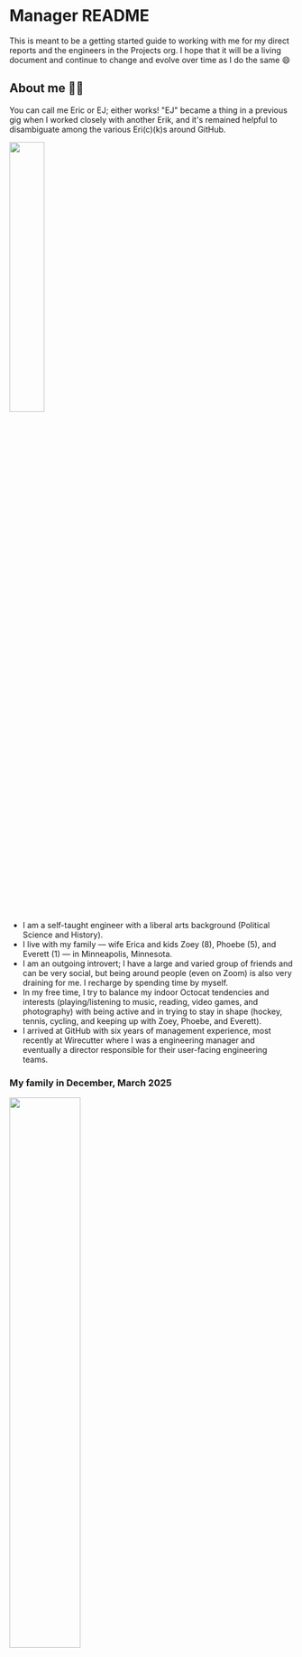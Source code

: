 # Manager README
This is meant to be a getting started guide to working with me for my direct reports and the engineers in the Projects org. I hope that it will be a living document and continue to change and evolve over time as I do the same 😄

## About me 👨‍👦
You can call me Eric or EJ; either works! "EJ" became a thing in a previous gig when I worked closely with another Erik, and it's remained helpful to disambiguate among the various Eri(c)(k)s around GitHub.

<img src="https://github.com/user-attachments/assets/d2e641eb-0645-4d1b-9409-b18ff9ebb8df" width="35%">


- I am a self-taught engineer with a liberal arts background (Political Science and History).
- I live with my family — wife Erica and kids Zoey (8), Phoebe (5), and Everett (1) — in Minneapolis, Minnesota.
- I am an outgoing introvert; I have a large and varied group of friends and can be very social, but being around people (even on Zoom) is also very draining for me. I recharge by spending time by myself.
- In my free time, I try to balance my indoor Octocat tendencies and interests (playing/listening to music, reading, video games, and photography) with being active and in trying to stay in shape (hockey, tennis, cycling, and keeping up with Zoey, Phoebe, and Everett).
- I arrived at GitHub with six years of management experience, most recently at Wirecutter where I was a engineering manager and eventually a director responsible for their user-facing engineering teams.

### My family in December, March 2025
<img src="https://github.com/user-attachments/assets/4e857896-5827-44d5-b8dd-73eea40c904c" width="50%">

## My values ❤️
Values matter! Our values determine how we show up every day at work. Here are some of mine:

| **Value**                               | **What does it mean to me?**                                                                                                                                                   |
|-----------------------------------------|--------------------------------------------------------------------------------------------------------------------------------------------------------------------------------|
| Taking care of ourselves and each other | We all do better work in the long run if we maintain a healthy personal life/work balance and look out for each other.                                                         |
| Positivity                              | Approach projects and interactions assuming positive intent. This doesn’t mean sugarcoating difficult conversations or news, withholding constructive feedback, or dishonesty. |
| Collaboration                           | We succeed and fail as a team.                                                                                                                             |
| Diversity                               | We will build better software and reach more customers if our team is more broadly representative of the wider world. Examples include but aren't limited to training (CS vs non-traditional), experience level (SE 1 to Staff/Principal), skillset (backend, frontend, full-stack), ethnicity, gender, age, etc.).                          |
| Honest communication                    | In a remote-first culture, detailed, thoughtful, proactive, and honest communication is required to do our jobs well.                          |
| Respect                                 | No outcome justifies treating others with disrespect. If you mess up, make it right.                                                                                           |
| Growth mindset                          | Everyone can grow and improve given the right context, challenges, frame of mind, and feedback. Team processes should also evolve and change over time as we learn and grow together.                                                                                |
| Making an impact                        | Let’s build the right thing, in the right way, with the right amount of investment.                                                                                            |

## Some of my areas of growth
We are all works in progress — including me! Here are a few of of things that I'm thinking about as I settle into my new role as a director at GitHub.

### Over-explaining
I am working on using less words to say more.

### Continuing to tweak the balance between acting quickly and waiting
During my time as a director at GitHub, I've gotten a lot more comfortable making decisions and moving quickly. Sometimes (maybe even often) this is the right approach, especially given how frequently things at GitHub change. However, sometimes it is better as a leader to wait a bit, observe, gather feedback, and _then_ act. I'm working on continuing to refine my approach.

## Some of my strengths 💪

### I take time to understand a situation before acting
This is the flipside of the area of growth I described above — I generally won’t rush into action based on one conversation. I’ll gather additional context and information (likely from multiple sources) as time allows to ensure that I truly understand what’s going on.

### I have a growth mindset and respond well to feedback
I _really_ appreciate it when people disagree with me and I especially appreciate it when people share constructive feedback with me. Constructive feedback is a gift!

### I am honest and I trust by default
I don’t play games, I don’t try to manipulate situations or people, and I won’t lie to you. You can also count on me to give you feedback when I see areas where you can improve based on my own observations and signal I've gathered from the team.

### I care about you as a human being
I got into management because I love coaching and helping people get the most out of their jobs and their careers, not to go on a power trip. To get the most out of our time together, I ask you to be honest with me about what you want and need from me. I will, in turn, be honest about what I want and need from you.

## Your job as an engineer
Your job as an engineer is pretty straightforward but challenging (and hopefully incredibly rewarding):

- Ship code that moves our business forward, balancing trade-offs between speed, quality, and features (EPD leadership can help with that).
- Support your teammates in their career journey with mentorship, pairing, code review, etc.
- Engage actively and continuously with the team, be it on Slack, in GitHub, or team meetings on video.

## Your job as a manager
- Partner with Product to own your team's roadmap and success, using whatever process or structure works best for the team
- Communicate risks and concerns proactively, ideally having thought about potentially solutions and a preferred path forward
- Support your team in their career growth, giving them positive and constructive feedback to help them achieve their goals and do their best work for GitHub
- Partner with me and other managers to drive initiatives across the team

## My job as a director 💼
- Build and maintain a team and organizational culture that allows us to attract, retain, and support top-class talent (that’s you!) who do amazing things for our custmers and GitHub.
  - This means setting and holding a high bar for all of you technically, in what we ship to customers, and in the culture within our teams.
- Set context and provide high level direction for the engineering teams working on Projects.
- Give feedback and provide coaching to help managers grow in their careers and achieve their goals.
- Work closing with Product and Design leads to ensure that we are working on the most important things.
- Set teams up for success to ship with momentum and quality.

## My expectations for you as a manager or engineer
- Be generous with your unique gifts — teams are strongest when people contribute the work of the team without ego or comparison to the contributions of others
- Communicate and document frequently in whatever medium is most comfortable for you (e.g. Slack, GitHub, etc.).
- Hold yourself, your teammates, and me accountable to being the best team possible. (Credit to [Chiedo John](https://github.com/chiedo/leadership/blob/main/README.md) for this one)

### How I approach my job
I am not an authoritarian boss; I want to make sure you have the skills, space, and context to do your job in the best possible way and achieve your career goals. Your time at GitHub and in this group is one stop in your career path, and I want to make sure that you get the most out of our time working together.

I default to high autonomy; my preferred management mode is to trust you to handle your day-to-day work without direction from me. We hired you because you are smart and capable. I trust you to know your own limits and ask for support when needed. My goal is to offer clear context and feedback while giving you the autonomy to lead in your area. I’ll step in more directly when needed, and I’ll adapt as we learn what works best together.

## My working hours ⏰
- I try to keep strict hours of availability for meetings by blocking out time on my calendar. I encourage you to do the same!
- One of the things I like about remote work is the flexibility it gives me to step away for things like an event at my kids' school, to go for a walk, or even to take a short nap to recharge. The flip side of that for me is that I will often check Slack outside of core working hours. I will generally schedule messages for you if I'm working outside of those hours.
- I view it as part of my job to be available when you need me. If you want to reach me outside of work hours, please call, text, email, Slack, etc. at any time. I mean it.

## Communication 🗯️
As a child of AIM (screen name: guitarer1c2 🖥️), I love chatting on Slack! DMs are always open and encouraged. I believe that it is also important that we talk regularly face-to-face (okay, over video chat) as well. At minimum, I do weekly synchronous 1:1s with my direct reports. I also do skip-levels with all engineers in the org every quarter. You can also schedule a skip with me any time you'd like — just grab time on my calendar; you don't need to ask for permission.

**The bottom line:** if you want to talk, we’ll talk! My 📆 is public — you can and should schedule time with me whenever you want/need to.

## A final note on feedback 🦸‍♂️
I mentioned this above, but I'll say it again: I love feedback! Feedback is critical to your success at GitHub — and mine as well. You would be doing me a huge favor if you give me constructive feedback to help me do my job better 🙇

Let's build something amazing together! ✨
